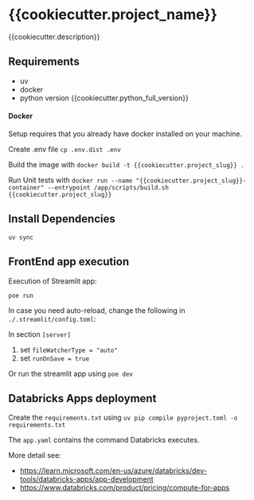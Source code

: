 # {{cookiecutter.project_name}}

{{cookiecutter.description}}

## Requirements

* uv
* docker
* python version {{cookiecutter.python_full_version}}

#### Docker

Setup requires that you already have docker installed on your machine.

Create .env file `cp .env.dist .env`

Build the image with `docker build -t {{cookiecutter.project_slug}} .`

Run Unit tests with `docker run --name "{{cookiecutter.project_slug}}-container" --entrypoint /app/scripts/build.sh {{cookiecutter.project_slug}}`

## Install Dependencies

`uv sync`

## FrontEnd app execution

Execution of Streamlit app:

`poe run`

In case you need auto-reload, change the following in `./.streamlit/config.toml`:

In section `[server]`
1. set `fileWatcherType = "auto"`
2. set `runOnSave = true`

Or run the streamlit app using `poe dev`

## Databricks Apps deployment

Create the `requirements.txt` using `uv pip compile pyproject.toml -o requirements.txt`   

The `app.yaml` contains the command Databricks executes.

More detail see: 
- https://learn.microsoft.com/en-us/azure/databricks/dev-tools/databricks-apps/app-development
- https://www.databricks.com/product/pricing/compute-for-apps
